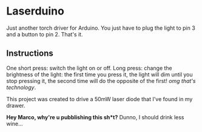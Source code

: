 # Laserduino
Just another torch driver for Arduino.
You just have to plug the light to pin 3 and a button to pin 2. That's it.

## Instructions

One short press: switch the light on or off.
Long press: change the brightness of the light: the first time you press it, the light will dim until you stop pressing it, the second time will do the opposite of the first! *omg that's technology*.

This project was created to drive a 50mW laser diode that I've found in my drawer.

**Hey Marco, why're u pubblishing this sh*t?** Dunno, I should drink less wine...
